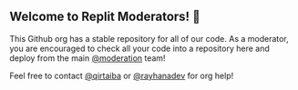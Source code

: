 ## Welcome to Replit Moderators! 🧰

This Github org has a stable repository for all of our code. As a moderator, you are encouraged to check all your code into a repository here and deploy from the main [@moderation](https://replit.com/team/moderation) team!

Feel free to contact [@qirtaiba](https://github.com/qirtaiba) or [@rayhanadev](https://github.com/rayhanadev) for org help!
